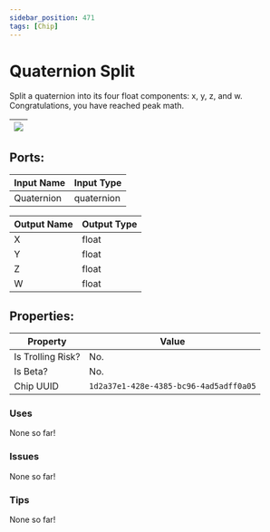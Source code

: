 ```yaml
---
sidebar_position: 471
tags: [Chip]
---
```


# Quaternion Split


Split a quaternion into its four float components: x, y, z, and w. Congratulations, you have reached peak math.

| ![](https://images-ext-2.discordapp.net/external/MPmIaQzlEPmgGWlgi-WxBBXt0Bjv_zWPkg1y1f_sy3s/https/www.recroomcircuits.com/image/circuit/absolute-value?width=206&height=108) |
|-----|

## Ports:

| Input Name | Input Type |
|-----------|-----------|
| Quaternion | quaternion |

| Output Name | Output Type |
|-----------|-----------|
| X | float |
| Y | float |
| Z | float |
| W | float |

## Properties:

| Property  | Value |
|-------------------|-----------|
| Is Trolling Risk? | No. |
| Is Beta? | No. |
| Chip UUID | `1d2a37e1-428e-4385-bc96-4ad5adff0a05` |

### Uses
None so far!

### Issues
None so far!

### Tips
None so far!
